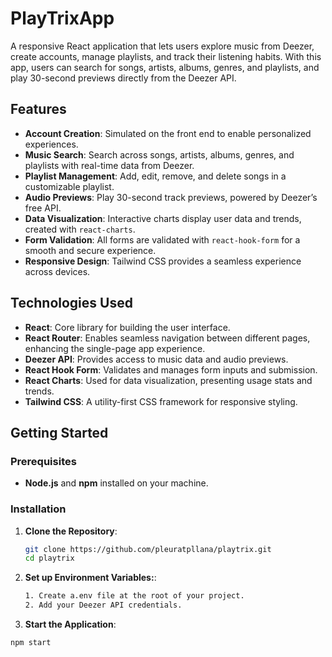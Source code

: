 # PlayTrixApp

A responsive React application that lets users explore music from Deezer, create accounts, manage playlists, and track their listening habits. With this app, users can search for songs, artists, albums, genres, and playlists, and play 30-second previews directly from the Deezer API.

## Features

- **Account Creation**: Simulated on the front end to enable personalized experiences.
- **Music Search**: Search across songs, artists, albums, genres, and playlists with real-time data from Deezer.
- **Playlist Management**: Add, edit, remove, and delete songs in a customizable playlist.
- **Audio Previews**: Play 30-second track previews, powered by Deezer’s free API.
- **Data Visualization**: Interactive charts display user data and trends, created with `react-charts`.
- **Form Validation**: All forms are validated with `react-hook-form` for a smooth and secure experience.
- **Responsive Design**: Tailwind CSS provides a seamless experience across devices.

## Technologies Used

- **React**: Core library for building the user interface.
- **React Router**: Enables seamless navigation between different pages, enhancing the single-page app experience.
- **Deezer API**: Provides access to music data and audio previews.
- **React Hook Form**: Validates and manages form inputs and submission.
- **React Charts**: Used for data visualization, presenting usage stats and trends.
- **Tailwind CSS**: A utility-first CSS framework for responsive styling.

## Getting Started

### Prerequisites

- **Node.js** and **npm** installed on your machine.

### Installation

1. **Clone the Repository**:
   ```bash
   git clone https://github.com/pleuratpllana/playtrix.git
   cd playtrix
2. **Set up Environment Variables:**:
   ```bash
   1. Create a.env file at the root of your project.
   2. Add your Deezer API credentials.
   
3. **Start the Application**:
 ```bash
npm start




